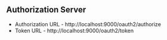 ## Authorization Server

- Authorization URL - http://localhost:9000/oauth2/authorize
- Token URL - http://localhost:9000/oauth2/token